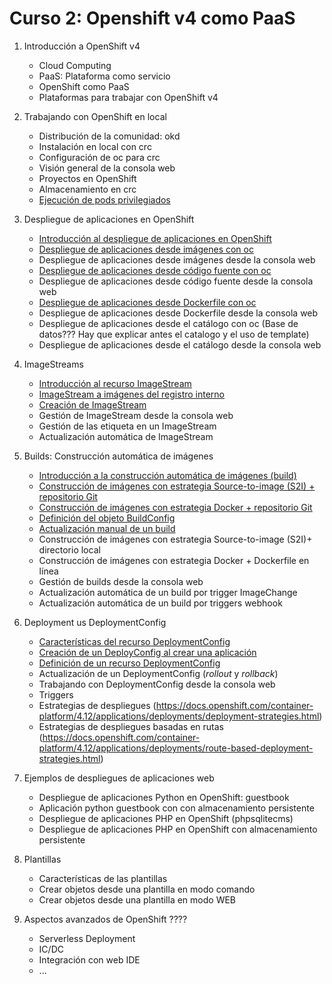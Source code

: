 # Curso 2: Openshift v4 como PaaS

1. Introducción a OpenShift v4
	* Cloud Computing
	* PaaS: Plataforma como servicio
	* OpenShift como PaaS
	* Plataformas para trabajar con OpenShift v4

2. Trabajando con OpenShift en local
	* Distribución de la comunidad: okd
	* Instalación en local con crc
	* Configuración de oc para crc
	* Visión general de la consola web
	* Proyectos en OpenShift
	* Almacenamiento en crc
	* [Ejecución de pods privilegiados](modulo2/pods_privilegiados.md)

3. Despliegue de aplicaciones en OpenShift
	* [Introducción al despliegue de aplicaciones en OpenShift](modulo3/introduccion.md)
	* [Despliegue de aplicaciones desde imágenes con oc](modulo3/imagen.md)
	* Despliegue de aplicaciones desde imágenes desde la consola web
	* [Despliegue de aplicaciones desde código fuente con oc](modulo3/codigo.md	)
	* Despliegue de aplicaciones desde código fuente desde la consola web
	* [Despliegue de aplicaciones desde Dockerfile con oc](modulo3/docker.md)
	* Despliegue de aplicaciones desde Dockerfile desde la consola web
	* Despliegue de aplicaciones desde el catálogo con oc (Base de datos??? Hay que explicar antes el catalogo y el uso de template)
	* Despliegue de aplicaciones desde el catálogo desde la consola web

4. ImageStreams
	* [Introducción al recurso ImageStream](modulo4/introduccion.md)
	* [ImageStream a imágenes del registro interno](modulo4/registro_interno.md)
	* [Creación de ImageStream](modulo4/crear_is.md)
	* Gestión de ImageStream desde la consola web
	* Gestión de las etiqueta en un ImageStream
	* Actualización automática de ImageStream

5. Builds: Construcción automática de imágenes
	* [Introducción a la construcción automática de imágenes (build)](modulo5/build.md)
	* [Construcción de imágenes con estrategia Source-to-image (S2I) + repositorio Git](modulo5/s2i.md)
	* [Construcción de imágenes con estrategia Docker + repositorio Git](modulo5/docker.md)
	* [Definición del objeto BuildConfig](modulo5/buildconfig.md)
	* [Actualización manual de un build](modulo5/actualizacion.md)
	* Construcción de imágenes con estrategia Source-to-image (S2I)+ directorio local
	* Construcción de imágenes con estrategia Docker + Dockerfile en línea
	* Gestión de builds desde la consola web
	* Actualización automática de un build por trigger ImageChange
	* Actualización automática de un build por triggers webhook

6. Deployment us DeploymentConfig
	* [Características del recurso DeploymentConfig](modulo6/introduccion.md)
	* [Creación de un DeployConfig al crear una aplicación](modulo6/newdc.md)
	* [Definición de un recurso DeploymentConfig](modulo6/deploymentconfig.md)
	* Actualización de un DeploymentConfig (*rollout* y *rollback*)
	* Trabajando con DeploymentConfig desde la consola web
	* Triggers
	* Estrategias de despliegues (https://docs.openshift.com/container-platform/4.12/applications/deployments/deployment-strategies.html)
	* Estrategias de despliegues basadas en rutas (https://docs.openshift.com/container-platform/4.12/applications/deployments/route-based-deployment-strategies.html)




7. Ejemplos de despliegues de aplicaciones web

	* Despliegue de aplicaciones Python en OpenShift: guestbook
	* Aplicación python guestbook con con almacenamiento persistente
	* Despliegue de aplicaciones PHP en OpenShift (phpsqlitecms)
	* Despliegue de aplicaciones PHP en OpenShift con almacenamiento persistente

8. Plantillas

	* Características de las plantillas
	* Crear objetos desde una plantilla en modo comando
	* Crear objetos desde una plantilla en modo WEB

9. Aspectos avanzados de OpenShift ????
	
	* Serverless Deployment 
	* IC/DC
	* Integración con web IDE
	* ...
		




	

